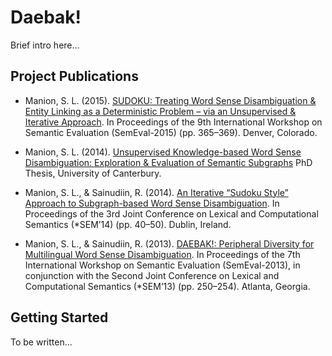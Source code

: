 # Daebak!

Brief intro here...


## Project  Publications

* Manion, S. L. (2015).  [SUDOKU: Treating Word Sense Disambiguation & Entity Linking as a Deterministic Problem – via an Unsupervised & Iterative Approach](http://stevemanion.com/pdfs/Manion2015(SemEval-Task13).pdf "SUDOKU: Treating Word Sense Disambiguation & Entity Linking as a Deterministic Problem – via an Unsupervised & Iterative Approach"). In Proceedings of the 9th International Workshop on Semantic Evaluation (SemEval-2015) (pp. 365–369). Denver, Colorado.

* Manion, S. L. (2014).  [Unsupervised Knowledge-based Word Sense Disambiguation: Exploration & Evaluation of Semantic Subgraphs](http://stevemanion.com/pdfs/SteveLawrenceManion2014(PhD-Thesis).pdf "Unsupervised Knowledge-based Word Sense Disambiguation: Exploration & Evaluation of Semantic Subgraphs") PhD Thesis, University of Canterbury.

* Manion, S. L., & Sainudiin, R. (2014).  [An Iterative “Sudoku Style” Approach to Subgraph-based Word Sense Disambiguation](http://stevemanion.com/pdfs/Manion&Sainudiin2014(StarSEM).pdf "An Iterative “Sudoku Style” Approach to Subgraph-based Word Sense Disambiguation"). In Proceedings of the 3rd Joint Conference on Lexical and Computational Semantics (*SEM’14) (pp. 40–50). Dublin, Ireland.

* Manion, S. L., & Sainudiin, R. (2013).  [DAEBAK!: Peripheral Diversity for Multilingual Word Sense Disambiguation](http://stevemanion.com/pdfs/Manion&Sainudiin2013(SemEval-Task12).pdf "DAEBAK!: Peripheral Diversity for Multilingual Word Sense Disambiguation"). In Proceedings of the 7th International Workshop on Semantic Evaluation (SemEval-2013), in conjunction with the Second Joint Conference on Lexical and Computational Semantics (*SEM’13) (pp. 250–254). Atlanta, Georgia.


## Getting Started

To be written...

